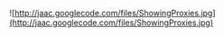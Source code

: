 ![http://jaac.googlecode.com/files/ShowingProxies.jpg](http://jaac.googlecode.com/files/ShowingProxies.jpg)